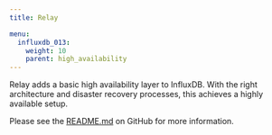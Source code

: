```yaml
---
title: Relay

menu:
  influxdb_013:
    weight: 10
    parent: high_availability
---
```


Relay adds a basic high availability layer to InfluxDB. With the right architecture and disaster recovery processes, this achieves a highly available setup.

Please see the [README.md](https://github.com/influxdata/influxdb-relay/blob/master/README.md) on GitHub for more information.
